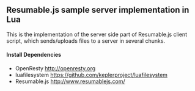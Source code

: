 ## Resumable.js sample server implementation in Lua

This is the implementation of the server side part of Resumable.js client script, which sends/uploads files to a server in several chunks.

#### Install Dependencies

* OpenResty http://openresty.org
* luafilesystem https://github.com/keplerproject/luafilesystem
* Resumable.js http://www.resumablejs.com/







